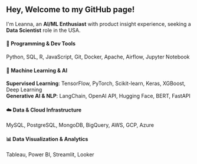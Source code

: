 ## Hey, Welcome to my GitHub page!

I'm Leanna, an **AI/ML Enthusiast** with product insight experience, seeking a **Data Scientist** role in the USA.

#### 🚀 Programming & Dev Tools  
Python, SQL, R, JavaScript, Git, Docker, Apache, Airflow, Jupyter Notebook  

#### 🤖 Machine Learning & AI  
**Supervised Learning**: TensorFlow, PyTorch, Scikit-learn, Keras, XGBoost, Deep Learning  
**Generative AI & NLP**: LangChain, OpenAI API, Hugging Face, BERT, FastAPI  

#### ☁️ Data & Cloud Infrastructure  
MySQL, PostgreSQL, MongoDB, BigQuery, AWS, GCP, Azure  

#### 📊 Data Visualization & Analytics  
Tableau, Power BI, Streamlit, Looker  
